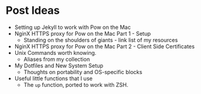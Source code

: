 Post Ideas
==========

* Setting up Jekyll to work with Pow on the Mac
* NginX HTTPS proxy for Pow on the Mac Part 1 - Setup
    * Standing on the shoulders of giants - link list of my resources
* NginX HTTPS proxy for Pow on the Mac Part 2 - Client Side Certificates
* Unix Commands worth knowing.
    * Aliases from my collection
* My Dotfiles and New System Setup
    * Thoughts on portability and OS-specific blocks
* Useful little functions that I use
    * The `up` function, ported to work with ZSH.
